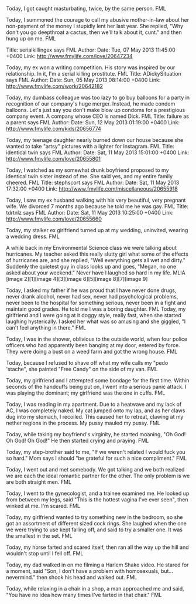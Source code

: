 Today, I got caught masturbating, twice, by the same person. FML

Today, I summoned the courage to call my abusive mother-in-law about her 
non-payment of the money I stupidly lent her last year. She replied, "Why don't
you go deepthroat a cactus, then we'll talk about it, cunt." and then hung up 
on me. FML

Title: serialkillingex says FML
Author: 
Date: Tue, 07 May 2013 11:45:00 +0400
Link: http://www.fmylife.com/love/20647234

Today, my ex won a writing competition. His story was inspired by our 
relationship. In it, I'm a serial killing prostitute. FML
Title: ADickySituation says FML
Author: 
Date: Sun, 05 May 2013 08:14:00 +0400
Link: http://www.fmylife.com/work/20642182

Today, my dumbass colleague was too lazy to go buy balloons for a party in 
recognition of our company's huge merger. Instead, he made condom balloons. 
Let's just say you don't make blow up condoms for a prestigious company event. 
A company whose CEO is named Dick. FML
Title: failure as a parent says FML
Author: 
Date: Sun, 12 May 2013 01:19:00 +0400
Link: http://www.fmylife.com/kids/20656774

Today, my teenage daughter nearly burned down our house because she wanted to 
take "artsy" pictures with a lighter for Instagram. FML
Title: identical twin says FML
Author: 
Date: Sat, 11 May 2013 15:01:00 +0400
Link: http://www.fmylife.com/love/20655801

Today, I watched as my somewhat drunk boyfriend proposed to my identical twin 
sister instead of me. She said yes, and my entire family cheered. FML
Title: stephscort says FML
Author: 
Date: Sat, 11 May 2013 17:32:00 +0400
Link: http://www.fmylife.com/miscellaneous/20655918

Today, I saw my ex husband walking with his very beautiful, very pregnant wife.
We divorced 7 months ago because he told me he was gay. FML
Title: tdrtnlz says FML
Author: 
Date: Sat, 11 May 2013 10:25:00 +0400
Link: http://www.fmylife.com/love/20655660

Today, my stalker ex girlfriend turned up at my wedding, uninvited, wearing a 
wedding dress. FML

A while back in my Environmental Science class we were talking about 
hurricanes. My teacher asked this really sIutty girl what some of the effects 
of hurricanes are, and she replied, "Well everything gets all wet and dirty." 
Suddenly the quietest guy in class looks up and goes, "Megan, no one asked 
about your weekend." Never have I laughed so hard in my life. MLIA
[image 2][1][image 4][3][image 6][5][image 8][7][image 9]

Today, I asked my father if he was proud that I have never done drugs, never 
drank alcohol, never had sex, never had psychological problems, never been to 
the hospital for something serious, never been in a fight and maintain good 
grades. He told me I was a boring daughter. FML
Today, my girlfriend and I were going at it doggy style, really fast, when she 
started laughing hysterically. I asked her what was so amusing and she giggled,
"I can't feel anything in there." FML

Today, I was in the shower, oblivious to the outside world, when four police 
officers who had apparently been banging at my door, entered by force. They 
were doing a bust on a weed farm and got the wrong house. FML

Today, because I refused to shave off what my wife calls my "pedo 'stache", she
painted "Free Candy" on the side of my van. FML

Today, my girlfriend and I attempted some bondage for the first time. Within 
seconds of the handcuffs being put on, I went into a serious panic attack. I 
was playing the dominant; my girlfriend was the one in cuffs. FML

Today, I was reading in my apartment. Due to a heatwave and my lack of AC, I 
was completely naked. My cat jumped onto my lap, and as her claws dug into my 
stomach, I recoiled. This caused her to retreat, clawing at my nether regions 
in the process. My pussy mauled my pussy. FML

Today, while taking my boyfriend's virginity, he started moaning, "Oh God! Oh 
God! Oh God!" He then started crying and praying. FML

Today, my step-brother said to me, "If we weren't related I would fuck you so 
hard." Mom says I should "be grateful for such a nice compliment." FML

Today, I went out and met somebody. We got talking and we both realized we are 
each the ideal romantic partner for the other. The only problem is we are both 
straight men. FML

Today, I went to the gynecologist, and a trainee examined me. He looked up from
between my legs, said "This is the hottest vagina I've ever seen", then winked 
at me. I'm scared. FML

Today, my girlfriend wanted to try something new in the bedroom, so she got an 
assortment of different sized cock rings. She laughed when the one we were 
trying to use kept falling off, and said to try a smaller one. It was the 
smallest in the set. FML

Today, my horse farted and scared itself, then ran all the way up the hill and 
wouldn't stop until I fell off. FML

Today, my dad walked in on me filming a Harlem Shake video. He stared for a 
moment, said "Son, I don't have a problem with homosexuals, but... nevermind." 
then shook his head and walked out. FML

Today, while relaxing in a chair in a shop, a man approached me and said, "You 
have no idea how many times I've farted in that chair." FML
